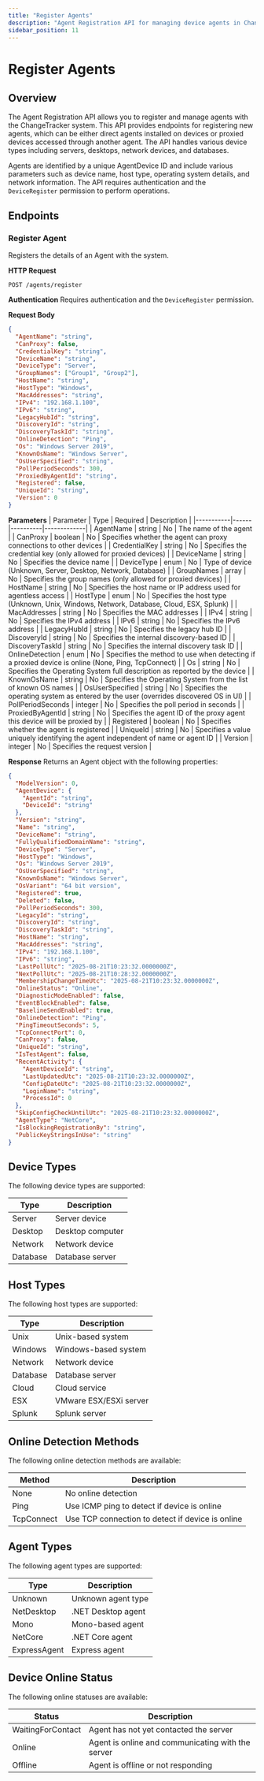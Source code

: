 ```yaml
---
title: "Register Agents"
description: "Agent Registration API for managing device agents in ChangeTracker"
sidebar_position: 11
---
```


# Register Agents

## Overview

The Agent Registration API allows you to register and manage agents with the ChangeTracker system. This API provides endpoints for registering new agents, which can be either direct agents installed on devices or proxied devices accessed through another agent. The API handles various device types including servers, desktops, network devices, and databases.

Agents are identified by a unique AgentDevice ID and include various parameters such as device name, host type, operating system details, and network information. The API requires authentication and the `DeviceRegister` permission to perform operations.

## Endpoints

### Register Agent

Registers the details of an Agent with the system.

**HTTP Request**
```
POST /agents/register
```

**Authentication**
Requires authentication and the `DeviceRegister` permission.

**Request Body**
```json
{
  "AgentName": "string",
  "CanProxy": false,
  "CredentialKey": "string",
  "DeviceName": "string",
  "DeviceType": "Server",
  "GroupNames": ["Group1", "Group2"],
  "HostName": "string",
  "HostType": "Windows",
  "MacAddresses": "string",
  "IPv4": "192.168.1.100",
  "IPv6": "string",
  "LegacyHubId": "string",
  "DiscoveryId": "string",
  "DiscoveryTaskId": "string",
  "OnlineDetection": "Ping",
  "Os": "Windows Server 2019",
  "KnownOsName": "Windows Server",
  "OsUserSpecified": "string",
  "PollPeriodSeconds": 300,
  "ProxiedByAgentId": "string",
  "Registered": false,
  "UniqueId": "string",
  "Version": 0
}
```

**Parameters**
| Parameter | Type | Required | Description |
|-----------|------|----------|-------------|
| AgentName | string | No | The name of the agent |
| CanProxy | boolean | No | Specifies whether the agent can proxy connections to other devices |
| CredentialKey | string | No | Specifies the credential key (only allowed for proxied devices) |
| DeviceName | string | No | Specifies the device name |
| DeviceType | enum | No | Type of device (Unknown, Server, Desktop, Network, Database) |
| GroupNames | array | No | Specifies the group names (only allowed for proxied devices) |
| HostName | string | No | Specifies the host name or IP address used for agentless access |
| HostType | enum | No | Specifies the host type (Unknown, Unix, Windows, Network, Database, Cloud, ESX, Splunk) |
| MacAddresses | string | No | Specifies the MAC addresses |
| IPv4 | string | No | Specifies the IPv4 address |
| IPv6 | string | No | Specifies the IPv6 address |
| LegacyHubId | string | No | Specifies the legacy hub ID |
| DiscoveryId | string | No | Specifies the internal discovery-based ID |
| DiscoveryTaskId | string | No | Specifies the internal discovery task ID |
| OnlineDetection | enum | No | Specifies the method to use when detecting if a proxied device is online (None, Ping, TcpConnect) |
| Os | string | No | Specifies the Operating System full description as reported by the device |
| KnownOsName | string | No | Specifies the Operating System from the list of known OS names |
| OsUserSpecified | string | No | Specifies the operating system as entered by the user (overrides discovered OS in UI) |
| PollPeriodSeconds | integer | No | Specifies the poll period in seconds |
| ProxiedByAgentId | string | No | Specifies the agent ID of the proxy agent this device will be proxied by |
| Registered | boolean | No | Specifies whether the agent is registered |
| UniqueId | string | No | Specifies a value uniquely identifying the agent independent of name or agent ID |
| Version | integer | No | Specifies the request version |

**Response**
Returns an Agent object with the following properties:

```json
{
  "ModelVersion": 0,
  "AgentDevice": {
    "AgentId": "string",
    "DeviceId": "string"
  },
  "Version": "string",
  "Name": "string",
  "DeviceName": "string",
  "FullyQualifiedDomainName": "string",
  "DeviceType": "Server",
  "HostType": "Windows",
  "Os": "Windows Server 2019",
  "OsUserSpecified": "string",
  "KnownOsName": "Windows Server",
  "OsVariant": "64 bit version",
  "Registered": true,
  "Deleted": false,
  "PollPeriodSeconds": 300,
  "LegacyId": "string",
  "DiscoveryId": "string",
  "DiscoveryTaskId": "string",
  "HostName": "string",
  "MacAddresses": "string",
  "IPv4": "192.168.1.100",
  "IPv6": "string",
  "LastPollUtc": "2025-08-21T10:23:32.0000000Z",
  "NextPollUtc": "2025-08-21T10:28:32.0000000Z",
  "MembershipChangeTimeUtc": "2025-08-21T10:23:32.0000000Z",
  "OnlineStatus": "Online",
  "DiagnosticModeEnabled": false,
  "EventBlockEnabled": false,
  "BaselineSendEnabled": true,
  "OnlineDetection": "Ping",
  "PingTimeoutSeconds": 5,
  "TcpConnectPort": 0,
  "CanProxy": false,
  "UniqueId": "string",
  "IsTestAgent": false,
  "RecentActivity": {
    "AgentDeviceId": "string",
    "LastUpdatedUtc": "2025-08-21T10:23:32.0000000Z",
    "ConfigDateUtc": "2025-08-21T10:23:32.0000000Z",
    "LoginName": "string",
    "ProcessId": 0
  },
  "SkipConfigCheckUntilUtc": "2025-08-21T10:23:32.0000000Z",
  "AgentType": "NetCore",
  "IsBlockingRegistrationBy": "string",
  "PublicKeyStringsInUse": "string"
}
```

## Device Types

The following device types are supported:

| Type | Description |
|------|-------------|
| Server | Server device |
| Desktop | Desktop computer |
| Network | Network device |
| Database | Database server |

## Host Types

The following host types are supported:

| Type | Description |
|------|-------------|
| Unix | Unix-based system |
| Windows | Windows-based system |
| Network | Network device |
| Database | Database server |
| Cloud | Cloud service |
| ESX | VMware ESX/ESXi server |
| Splunk | Splunk server |

## Online Detection Methods

The following online detection methods are available:

| Method | Description |
|--------|-------------|
| None | No online detection |
| Ping | Use ICMP ping to detect if device is online |
| TcpConnect | Use TCP connection to detect if device is online |

## Agent Types

The following agent types are supported:

| Type | Description |
|------|-------------|
| Unknown | Unknown agent type |
| NetDesktop | .NET Desktop agent |
| Mono | Mono-based agent |
| NetCore | .NET Core agent |
| ExpressAgent | Express agent |

## Device Online Status

The following online statuses are available:

| Status | Description |
|--------|-------------|
| WaitingForContact | Agent has not yet contacted the server |
| Online | Agent is online and communicating with the server |
| Offline | Agent is offline or not responding |
